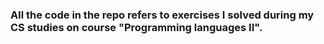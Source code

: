 ### All the code in the repo refers to exercises I solved during my CS studies on course "Programming languages II".
